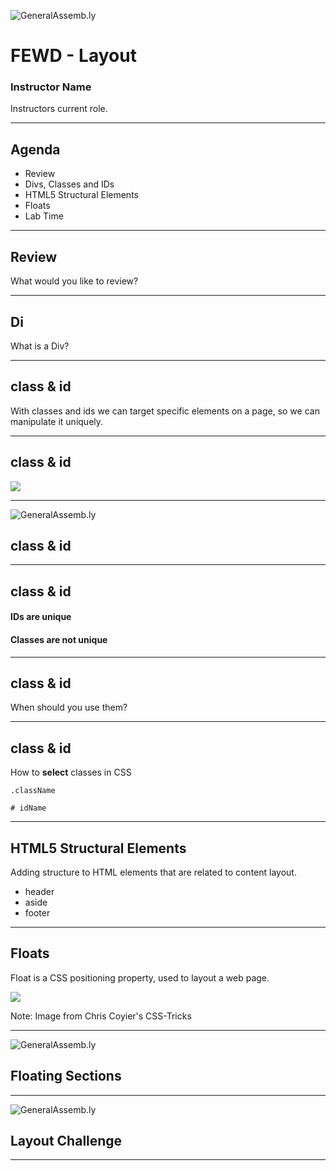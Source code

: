 ![GeneralAssemb.ly](../../img/icons/FEWD_Logo.png)

# FEWD - Layout

### Instructor Name

Instructors current role.

---


## Agenda

*	Review
*	Divs, Classes and IDs
*	HTML5 Structural Elements
*	Floats
*	Lab Time

---

## Review

What would you like to review?

---

## Di

What is a Div?

---


## class & id

With classes and ids we can target specific elements on a page, so we can manipulate it uniquely.

---

## class & id

![](../../img/unit_1/tags_attributes.png)

---


![GeneralAssemb.ly](../../img/icons/code_along.png)
## class & id

---

## class & id

#### IDs are unique

#### Classes are not unique

---

## class & id

When should you use them?

---

## class & id

How to __select__ classes in CSS

```
.className
```

```
# idName
```

---

## HTML5 Structural Elements

Adding structure to HTML elements that are related to content layout.

*	header
*	aside
*	footer

---


## Floats

Float is a CSS positioning property, used to layout a web page. 

![](http://css-tricks.com/wp-content/csstricks-uploads/web-layout.png)

Note:
Image from Chris Coyier's CSS-Tricks

---

![GeneralAssemb.ly](../../img/icons/code_along.png)
## Floating Sections

---


![GeneralAssemb.ly](../../img/icons/exercise_icon_md.png)
## Layout Challenge

---
